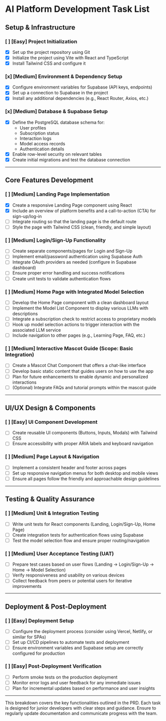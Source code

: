 # AI Platform Development Task List

## Setup & Infrastructure

### [ ] **[Easy]** Project Initialization
- [x] Set up the project repository using Git
- [x] Initialize the project using Vite with React and TypeScript
- [x] Install Tailwind CSS and configure it

### [x] **[Medium]** Environment & Dependency Setup
- [x] Configure environment variables for Supabase (API keys, endpoints)
- [x] Set up a connection to Supabase in the project
- [x] Install any additional dependencies (e.g., React Router, Axios, etc.)

### [x] **[Medium]** Database & Supabase Setup
- [x] Define the PostgreSQL database schema for:
  - User profiles
  - Subscription status
  - Interaction logs
  - Model access records
  - Authentication details
- [x] Enable row-level security on relevant tables
- [x] Create initial migrations and test the database connection

---

## Core Features Development

### [ ] **[Medium]** Landing Page Implementation
- [x] Create a responsive Landing Page component using React
- [x] Include an overview of platform benefits and a call-to-action (CTA) for sign-up/log-in
- [ ] Integrate routing so that the landing page is the default route
- [ ] Style the page with Tailwind CSS (clean, friendly, and simple layout)

### [ ] **[Medium]** Login/Sign-Up Functionality
- [ ] Create separate components/pages for Login and Sign-Up
- [ ] Implement email/password authentication using Supabase Auth
- [ ] Integrate OAuth providers as needed (configure in Supabase dashboard)
- [ ] Ensure proper error handling and success notifications
- [ ] Create unit tests to validate authentication flows

### [ ] **[Medium]** Home Page with Integrated Model Selection
- [ ] Develop the Home Page component with a clean dashboard layout
- [ ] Implement the Model List Component to display various LLMs with descriptions
- [ ] Integrate a subscription check to restrict access to proprietary models
- [ ] Hook up model selection actions to trigger interaction with the associated LLM service
- [ ] Include navigation to other pages (e.g., Learning Page, FAQ, etc.)

### [ ] **[Medium]** Interactive Mascot Guide (Scope: Basic Integration)
- [ ] Create a Mascot Chat Component that offers a chat-like interface
- [ ] Develop basic static content that guides users on how to use the app
- [ ] Plan for future enhancements to enable dynamic and personalized interactions
- [ ] (Optional) Integrate FAQs and tutorial prompts within the mascot guide

---

## UI/UX Design & Components

### [ ] **[Easy]** UI Component Development
- [ ] Create reusable UI components (Buttons, Inputs, Modals) with Tailwind CSS
- [ ] Ensure accessibility with proper ARIA labels and keyboard navigation

### [ ] **[Medium]** Page Layout & Navigation
- [ ] Implement a consistent header and footer across pages
- [ ] Set up responsive navigation menus for both desktop and mobile views
- [ ] Ensure all pages follow the friendly and approachable design guidelines

---

## Testing & Quality Assurance

### [ ] **[Medium]** Unit & Integration Testing
- [ ] Write unit tests for React components (Landing, Login/Sign-Up, Home Page)
- [ ] Create integration tests for authentication flows using Supabase
- [ ] Test the model selection flow and ensure proper routing/navigation

### [ ] **[Medium]** User Acceptance Testing (UAT)
- [ ] Prepare test cases based on user flows (Landing → Login/Sign-Up → Home → Model Selection)
- [ ] Verify responsiveness and usability on various devices
- [ ] Collect feedback from peers or potential users for iterative improvements

---

## Deployment & Post-Deployment

### [ ] **[Easy]** Deployment Setup
- [ ] Configure the deployment process (consider using Vercel, Netlify, or similar for SPAs)
- [ ] Set up CI/CD pipelines to automate tests and deployment
- [ ] Ensure environment variables and Supabase setup are correctly configured for production

### [ ] **[Easy]** Post-Deployment Verification
- [ ] Perform smoke tests on the production deployment
- [ ] Monitor error logs and user feedback for any immediate issues
- [ ] Plan for incremental updates based on performance and user insights

---

This breakdown covers the key functionalities outlined in the PRD. Each task is designed for junior developers with clear steps and guidance. Ensure to regularly update documentation and communicate progress with the team.